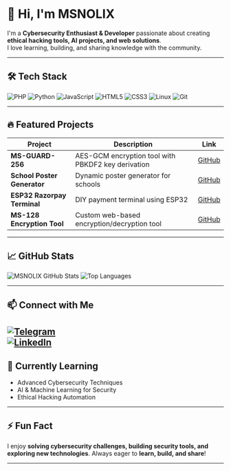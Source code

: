 # 👋 Hi, I'm MSNOLIX

I'm a **Cybersecurity Enthusiast & Developer** passionate about creating **ethical hacking tools, AI projects, and web solutions**.  
I love learning, building, and sharing knowledge with the community.

---

## 🛠️ Tech Stack

![PHP](https://img.shields.io/badge/PHP-777BB4?style=for-the-badge&logo=php&logoColor=white)
![Python](https://img.shields.io/badge/Python-3776AB?style=for-the-badge&logo=python&logoColor=white)
![JavaScript](https://img.shields.io/badge/JavaScript-F7DF1E?style=for-the-badge&logo=javascript&logoColor=black)
![HTML5](https://img.shields.io/badge/HTML5-E34F26?style=for-the-badge&logo=html5&logoColor=white)
![CSS3](https://img.shields.io/badge/CSS3-1572B6?style=for-the-badge&logo=css3&logoColor=white)
![Linux](https://img.shields.io/badge/Linux-FCC624?style=for-the-badge&logo=linux&logoColor=black)
![Git](https://img.shields.io/badge/Git-F05032?style=for-the-badge&logo=git&logoColor=white)

---

## 🔥 Featured Projects

| Project | Description | Link |
|---------|-------------|------|
| **MS-GUARD-256** | AES-GCM encryption tool with PBKDF2 key derivation | [GitHub](https://github.com/msnolix/MS-GUARD-256) |
| **School Poster Generator** | Dynamic poster generator for schools | [GitHub](https://github.com/msnolix/school-poster) |
| **ESP32 Razorpay Terminal** | DIY payment terminal using ESP32 | [GitHub](https://github.com/msnolix/ESP32-Razorpay) |
| **MS-128 Encryption Tool** | Custom web-based encryption/decryption tool | [GitHub](https://github.com/msnolix/MS-128) |

---

## 📈 GitHub Stats

![MSNOLIX GitHub Stats](https://github-readme-stats.vercel.app/api?username=msnolix&show_icons=true&count_private=true&theme=radical)
![Top Languages](https://github-readme-stats.vercel.app/api/top-langs/?username=msnolix&layout=compact&theme=radical)

---

## 📫 Connect with Me

[![Telegram](https://img.shields.io/badge/Telegram-2CA5E0?style=for-the-badge&logo=telegram&logoColor=white)](https://t.me/msnolix)  
[![LinkedIn](https://img.shields.io/badge/LinkedIn-0077B5?style=for-the-badge&logo=linkedin&logoColor=white)](https://linkedin.com/in/)
---

## 🌱 Currently Learning

- Advanced Cybersecurity Techniques  
- AI & Machine Learning for Security  
- Ethical Hacking Automation  

---

## ⚡ Fun Fact

I enjoy **solving cybersecurity challenges, building security tools, and exploring new technologies**. Always eager to **learn, build, and share**!

---

